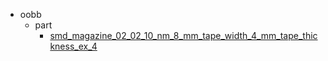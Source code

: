 * oobb
  * part
    * [smd_magazine_02_02_10_nm_8_mm_tape_width_4_mm_tape_thickness_ex_4](oobb/part/smd_magazine_02_02_10_nm_8_mm_tape_width_4_mm_tape_thickness_ex_4)
